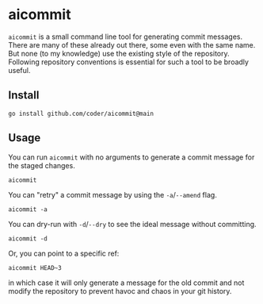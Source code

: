 # aicommit

`aicommit` is a small command line tool for generating commit messages. There
are many of these already out there, some even with the same name. But none
(to my knowledge) use the existing style of the repository. Following
repository conventions is essential for such a tool to be broadly useful.

## Install

```
go install github.com/coder/aicommit@main
```

## Usage

You can run `aicommit` with no arguments to generate a commit message for the
staged changes.

```
aicommit
```

You can "retry" a commit message by using the `-a`/`--amend` flag.

```
aicommit -a
```

You can dry-run with `-d`/`--dry` to see the ideal message without committing.

```
aicommit -d
```

Or, you can point to a specific ref:

```
aicommit HEAD~3
```

in which case it will only generate a message for the old commit and not modify
the repository to prevent havoc and chaos in your git history.